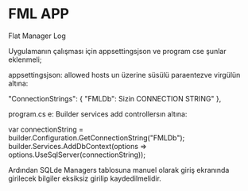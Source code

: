 # FML APP
 Flat Manager Log

Uygulamanın çalışması için
appsettingsjson ve program cse şunlar eklenmeli;

appsettingsjson:
allowed hosts un üzerine süsülü paraentezve virgülün altına:

  "ConnectionStrings": {
    "FMLDb": Sizin CONNECTION STRING"
  },


program.cs e:
Builder services add controllersın altına:

var connectionString = builder.Configuration.GetConnectionString("FMLDb");
builder.Services.AddDbContext<FMLContext>(options => options.UseSqlServer(connectionString));

Ardından SQLde Managers tablosuna manuel olarak giriş ekranında girilecek bilgiler eksiksiz girilip kaydedilmelidir.